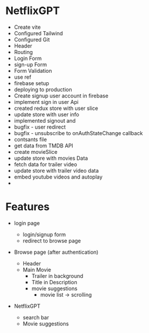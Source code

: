 # NetflixGPT

- Create vite
- Configured Tailwind
- Configured Git
- Header
- Routing
- Login Form
- sign-up Form
- Form Validation
- use ref
- firebase setup
- deploying to production
- Create signup user account in firebase
- implement sign in user Api
- created redux store with user slice
- update store with user info
- implemented signout and
- bugfix - user redirect
- bugfix - unsubscribe to onAuthStateChange callback
- contsants file
- get data from TMDB API
- create movieSlice
- update store with movies Data
- fetch data for trailer video
- update store with trailer video data
- embed youtube videos and autoplay 
- 
# Features

- login page

  - login/signup form
  - redirect to browse page

- Browse page (after authentication)

  - Header
  - Main Movie
    - Trailer in background
    - Title in Description
    - movie suggestions
      - movie list -> scrolling

- NetflixGPT
  - search bar
  - Movie suggestions
